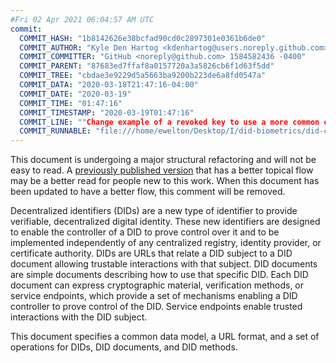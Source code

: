 ```yaml
---
#Fri 02 Apr 2021 06:04:57 AM UTC
commit:
  COMMIT_HASH: "1b8142626e38bcfad90cd0c2897301e0361b6de0"
  COMMIT_AUTHOR: "Kyle Den Hartog <kdenhartog@users.noreply.github.com> 1584582436 +1300"
  COMMIT_COMMITTER: "GitHub <noreply@github.com> 1584582436 -0400"
  COMMIT_PARENT: "87683ed7ffaf8a0157720a3a5826cb6f1d63f5dd"
  COMMIT_TREE: "cbdae3e9229d5a5663ba9200b223de6a8fd0547a"
  COMMIT_DATA: "2020-03-18T21:47:16-04:00"
  COMMIT_DATE: "2020-03-19"
  COMMIT_TIME: "01:47:16"
  COMMIT_TIMESTAMP: "2020-03-19T01:47:16"
  COMMIT_LINE: ""Change example of a revoked key to use a more common example."
  COMMIT_RUNNABLE: "file:///home/ewelton/Desktop/I/did-biometrics/did-core-dataset/analysis/gitinfo/1b8142626e38bcfad90cd0c2897301e0361b6de0/snapshot/index.html"
---
```


<section id="abstract">
<p class="issue">
This document is undergoing a major structural refactoring and will not be easy
to read. A <a href="https://www.w3.org/TR/2019/WD-did-core-20191209/">previously
published version</a> that has a better topical flow may be a better read for
people new to this work. When this document has been updated to have a
better flow, this comment will be removed.
    </p>
<p>
<a>Decentralized identifiers</a> (DIDs) are a new type of identifier to
provide verifiable, decentralized digital identity. These new identifiers are
designed to enable the controller of a <a>DID</a> to prove control over
it and to be implemented independently of any centralized registry, identity
provider, or certificate authority. <a>DIDs</a> are URLs that relate a
<a>DID subject</a> to a <a>DID document</a> allowing trustable interactions with
that subject. <a>DID documents</a> are simple documents describing how to use
that specific <a>DID</a>. Each <a>DID document</a> can express cryptographic
material, verification methods, or <a>service endpoints</a>, which provide a
set of mechanisms enabling a <a>DID controller</a> to prove control of the
<a>DID</a>. <a>Service endpoints</a> enable trusted interactions with the
<a>DID subject</a>.
    </p>
<p>
This document specifies a common data model, a URL format, and a set of
operations for <a>DIDs</a>, <a>DID documents</a>, and <a>DID methods</a>.
    </p>
</section>
